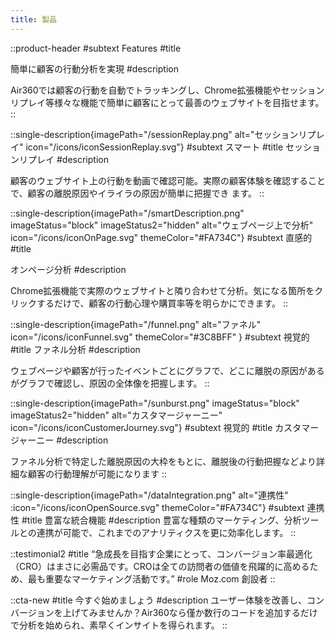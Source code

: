 ```yaml
---
title: 製品
---
```


::product-header
#subtext
Features
#title
<!-- シンプルな機能。驚きの結果。 -->
簡単に顧客の行動分析を実現
#description
<!-- 複雑で終わりのない分析レポートにうんざりしていませんか？Air360はより多くの収益を上げるための隠れたインサイトを発見するお手伝いをします。 -->
Air360では顧客の行動を自動でトラッキングし、Chrome拡張機能やセッションリプレイ等様々な機能で簡単に顧客にとって最善のウェブサイトを目指せます。
::

::single-description{imagePath="/sessionReplay.png" alt="セッションリプレイ" icon="/icons/iconSessionReplay.svg"}
#subtext
スマート
#title
セッションリプレイ
#description
<!-- ユーザーのウェブ上の行動を動画で確認し、ユーザーが持つ不満を素早く発見できます。スクリーニングすることで、あなたの気になる特定のユーザーに絞れます。 -->
顧客のウェブサイト上の行動を動画で確認可能。実際の顧客体験を確認することで、顧客の離脱原因やイライラの原因が簡単に把握でき
ます。
::

::single-description{imagePath="/smartDescription.png" imageStatus="block" imageStatus2="hidden" alt="ウェブページ上で分析" icon="/icons/iconOnPage.svg" themeColor="#FA734C"}
#subtext
直感的
#title
<!-- ウェブページ上で分析 -->
オンページ分析
#description
<!-- 気になる箇所をクリックするだけで、実際のウェブサイト上でコンバージョン率(CVR)に影響を与える重要な要素を明らかにできます。 -->
Chrome拡張機能で実際のウェブサイトと隣り合わせて分析。気になる箇所をクリックするだけで、顧客の行動心理や購買率等を明らかにできます。
::

::single-description{imagePath="/funnel.png" alt="ファネル" icon="/icons/iconFunnel.svg" themeColor="#3C8BFF" }
#subtext
視覚的
#title
ファネル分析
#description
<!-- ページごと、あるいはボタンのクリックなどユーザーのアクションごとにグラフを作成し、どこに離脱の原因があるかすぐにわかります。 -->
ウェブページや顧客が行ったイベントごとにグラフで、どこに離脱の原因があるがグラフで確認し、原因の全体像を把握します。
::

::single-description{imagePath="/sunburst.png" imageStatus="block" imageStatus2="hidden" alt="カスタマージャーニー" icon="/icons/iconCustomerJourney.svg"}
#subtext
視覚的
#title
カスタマージャーニー
#description
<!-- ユーザーのウェブサイト上の行動をグラフ化して確認できます。全体像を把握し、どこから改善していくべきか判断できます。 -->
ファネル分析で特定した離脱原因の大枠をもとに、離脱後の行動把握などより詳細な顧客の行動理解が可能になります
::

::single-description{imagePath="/dataIntegration.png" alt="連携性" :icon="/icons/iconOpenSource.svg" themeColor="#FA734C"}
#subtext
連携性
#title
豊富な統合機能
#description
豊富な種類のマーケティング、分析ツールとの連携が可能で、これまでのアナリティクスを更に効率化します。
::

::testimonial2
#title
“急成長を目指す企業にとって、コンバージョン率最適化（CRO）はまさに必需品です。CROは全ての訪問者の価値を飛躍的に高めるため、最も重要なマーケティング活動です。”
#role
Moz.com 創設者
::

::cta-new
#title
今すぐ始めましょう
#description
ユーザー体験を改善し、コンバージョンを上げてみませんか？Air360なら僅か数行のコードを追加するだけで分析を始められ、素早くインサイトを得られます。
::